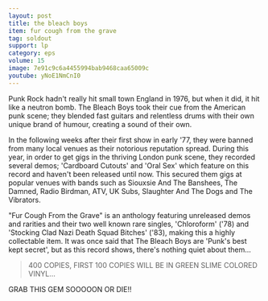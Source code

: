 ```yaml
---
layout: post
title: the bleach boys
item: fur cough from the grave
tag: soldout
support: lp
category: eps
volume: 15
image: 7e91c9c6a4455994bab9468caa65009c
youtube: yNoE1NmCnI0
---
```


Punk Rock hadn't really hit small town England in 1976, but when it did, it hit like a neutron bomb. The Bleach Boys took their cue from the American punk scene; they blended fast guitars and relentless drums with their own unique brand of humour, creating a sound of their own.

In the following weeks after their first show in early '77, they were banned from many local venues as their notorious reputation spread. During this year, in order to get gigs in the thriving London punk scene, they recorded several demos; 'Cardboard Cutouts' and 'Oral Sex' which feature on this record and haven't been released until now. This secured them gigs at popular venues with bands such as Siouxsie And The Banshees, The Damned, Radio Birdman, ATV, UK Subs, Slaughter And The Dogs and The Vibrators.

"Fur Cough From the Grave" is an anthology featuring unreleased demos and rarities and their two well known rare singles, 'Chloroform' ('78) and 'Stocking Clad Nazi Death Squad Bitches' ('83), making this a highly collectable item. It was once said that The Bleach Boys are 'Punk's best kept secret', but as this record shows, there's nothing quiet about them...

> 400 COPIES, FIRST 100 COPIES WILL BE IN <span class="green">GREEN</span> SLIME COLORED VINYL...  

GRAB THIS GEM SOOOOON OR DIE!!
